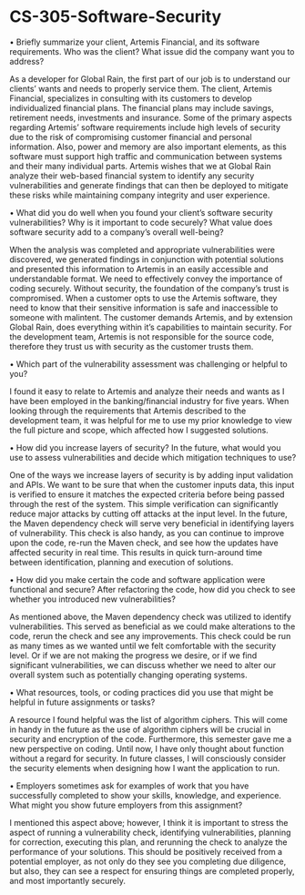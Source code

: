 # CS-305-Software-Security

•	Briefly summarize your client, Artemis Financial, and its software requirements. Who was the client? What issue did the company want you to address?

As a developer for Global Rain, the first part of our job is to understand our clients’ wants and needs to properly service them. The client, Artemis Financial, specializes in consulting with its customers to develop individualized financial plans. The financial plans may include savings, retirement needs, investments and insurance. Some of the primary aspects regarding Artemis’ software requirements include high levels of security due to the risk of compromising customer financial and personal information. Also, power and memory are also important elements, as this software must support high traffic and communication between systems and their many individual parts. Artemis wishes that we at Global Rain analyze their web-based financial system to identify any security vulnerabilities and generate findings that can then be deployed to mitigate these risks while maintaining company integrity and user experience. 

•	What did you do well when you found your client’s software security vulnerabilities? Why is it important to code securely? What value does software security add to a company’s overall well-being?

When the analysis was completed and appropriate vulnerabilities were discovered, we generated findings in conjunction with potential solutions and presented this information to Artemis in an easily accessible and understandable format. We need to effectively convey the importance of coding securely. Without security, the foundation of the company’s trust is compromised. When a customer opts to use the Artemis software, they need to know that their sensitive information is safe and inaccessible to someone with malintent. The customer demands Artemis, and by extension Global Rain, does everything within it’s capabilities to maintain security. For the development team, Artemis is not responsible for the source code, therefore they trust us with security as the customer trusts them. 

•	Which part of the vulnerability assessment was challenging or helpful to you?

I found it easy to relate to Artemis and analyze their needs and wants as I have been employed in the banking/financial industry for five years. When looking through the requirements that Artemis described to the development team, it was helpful for me to use my prior knowledge to view the full picture and scope, which affected how I suggested solutions. 

•	How did you increase layers of security? In the future, what would you use to assess vulnerabilities and decide which mitigation techniques to use?

One of the ways we increase layers of security is by adding input validation and APIs. We want to be sure that when the customer inputs data, this input is verified to ensure it matches the expected criteria before being passed through the rest of the system. This simple verification can significantly reduce major attacks by cutting off attacks at the input level. In the future, the Maven dependency check will serve very beneficial in identifying layers of vulnerability. This check is also handy, as you can continue to improve upon the code, re-run the Maven check, and see how the updates have affected security in real time. This results in quick turn-around time between identification, planning and execution of solutions. 

•	How did you make certain the code and software application were functional and secure? After refactoring the code, how did you check to see whether you introduced new vulnerabilities?

As mentioned above, the Maven dependency check was utilized to identify vulnerabilities. This served as beneficial as we could make alterations to the code, rerun the check and see any improvements. This check could be run as many times as we wanted until we felt comfortable with the security level. Or if we are not making the progress we desire, or if we find significant vulnerabilities, we can discuss whether we need to alter our overall system such as potentially changing operating systems. 

•	What resources, tools, or coding practices did you use that might be helpful in future assignments or tasks?

A resource I found helpful was the list of algorithm ciphers. This will come in handy in the future as the use of algorithm ciphers will be crucial in security and encryption of the code. Furthermore, this semester gave me a new perspective on coding. Until now, I have only thought about function without a regard for security. In future classes, I will consciously consider the security elements when designing how I want the application to run. 

•	Employers sometimes ask for examples of work that you have successfully completed to show your skills, knowledge, and experience. What might you show future employers from this assignment?

I mentioned this aspect above; however, I think it is important to stress the aspect of running a vulnerability check, identifying vulnerabilities, planning for correction, executing this plan, and rerunning the check to analyze the performance of your solutions. This should be positively received from a potential employer, as not only do they see you completing due diligence, but also, they can see a respect for ensuring things are completed properly, and most importantly securely. 
